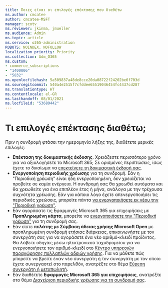```yaml
---
title: Ποιες είναι οι επιλογές επέκτασης που διαθέτω
ms.author: cmcatee
author: cmcatee-MSFT
manager: scotv
ms.reviewer: jkinma, jmueller
ms.audience: Admin
ms.topic: article
ms.service: o365-administration
ROBOTS: NOINDEX, NOFOLLOW
localization_priority: Priority
ms.collection: Adm_O365
ms.custom:
- commerce_subscriptions
- "1400006"
- "5832"
ms.openlocfilehash: 5a509837a48de8cce20da08722f24202be6f703d
ms.sourcegitcommit: 540a4e2515f7cfddee65519046454fc4437cd287
ms.translationtype: HT
ms.contentlocale: el-GR
ms.lasthandoff: 08/01/2021
ms.locfileid: "53689442"
---
```

# <a name="what-are-my-options-to-extend"></a>Τι επιλογές επέκτασης διαθέτω;

Πριν η συνδρομή φτάσει την ημερομηνία λήξης της, διαθέτετε μερικές επιλογές:

- **Επέκταση της δοκιμαστικής έκδοσης**.  Χρειάζεστε περισσότερο χρόνο για να αξιολογήσετε το Microsoft 365; Σε ορισμένες περιπτώσεις, ίσως έχετε το δικαίωμα να  [επεκτείνετε τη δοκιμαστική έκδοσή σας](https://docs.microsoft.com/microsoft-365/commerce/extend-your-trial).  
- **Ενεργοποίηση περιοδικής χρέωσης** για τη συνδρομή. Εάν η "Περιοδική χρέωση" είναι ήδη ενεργοποιημένη, δεν χρειάζεται να προβείτε σε καμία ενέργεια. Η συνδρομή σας θα χρεωθεί αυτόματα και θα χρεωθείτε για ένα επιπλέον έτος ή μήνα, ανάλογα με την τρέχουσα συχνότητα χρέωσης. Εάν για κάποιο λόγο έχετε απενεργοποιήσει τις περιοδικές χρεώσεις, μπορείτε πάντα [να ενεργοποιήσετε εκ νέου την "Περιοδική χρέωση"](https://docs.microsoft.com/microsoft-365/commerce/subscriptions/renew-your-subscription).
- Εάν αγοράσατε τις Εφαρμογές Microsoft 365 για επιχειρήσεις με **Προπληρωμένη κάρτα**, μπορείτε να [ενεργοποιήσετε την "Περιοδική χρέωση"](https://docs.microsoft.com/microsoft-365/commerce/subscriptions/renew-your-subscription) για τη συνδρομή σας.
- Εάν είστε  **πελάτης με Σύμβαση άδειας χρήσης Microsoft Open**  με προπληρωμένη συνδρομή ετήσιας διάρκειας, επικοινωνήστε με τον συνεργάτη σας για να αγοράσετε ένα νέο αριθμό-κλειδί προϊόντος. Θα λάβετε οδηγίες μέσω ηλεκτρονικού ταχυδρομείου για να ενεργοποιήσετε τον αριθμό-κλειδί στο  [Κέντρο υπηρεσιών παραχώρησης πολλαπλών αδειών χρήσης](https://go.microsoft.com/fwlink/p/?LinkID=282016). Για να μάθετε πώς μπορείτε να βρείτε έναν νέο συνεργάτη ή τον συνεργάτη  με τον οποίο έχετε συνεργαστεί στο παρελθόν, ανατρέξτε στο θέμα  [Εύρεση συνεργάτη ή μεταπωλητή](https://docs.microsoft.com/microsoft-365/admin/manage/find-your-partner-or-reseller).
- Εάν διαθέτετε **Εφαρμογές Microsoft 365 για επιχειρήσεις**, ανατρέξτε στο θέμα [Διαχείριση περιοδικής χρέωσης για τη συνδρομή σας](https://docs.microsoft.com/microsoft-365/commerce/subscriptions/renew-your-subscription).
